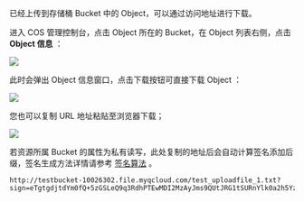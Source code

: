 已经上传到存储桶 Bucket 中的 Object，可以通过访问地址进行下载。

进入 COS 管理控制台，点击 Object 所在的 Bucket，在 Object 列表右侧，点击 **Object 信息** ：

![](//mccdn.qcloud.com/static/img/4c1ef7bce00a3cbbb1766ead6ecca90f/image.png)

此时会弹出 Object 信息窗口，点击下载按钮可直接下载 Object ：

![](//mccdn.qcloud.com/static/img/6e65706222e5ad2ff66315544c2b14b6/image.png)

您也可以复制 URL 地址粘贴至浏览器下载；

![](//mccdn.qcloud.com/static/img/f57187461509be7a104b2d311839f106/image.png)

若资源所属 Bucket 的属性为私有读写，此处复制的地址后会自动计算签名添加后缀，签名生成方法详情请参考 [签名算法](/doc/api/264/5925) 。

```
http://testbucket-10026302.file.myqcloud.com/test_uploadfile_1.txt?sign=eTgtgdjtdYm0fQ+5zGSLeQ9q3RdhPTEwMDI2MzAyJms9QUtJRG1tSURnYlk0a2h5YzJGVFZ0NjRZNUllZnd5WHhJb1VyJmU9MTQ2MjQzODA5NCZ0PTE0NTk4NDYwOTQmcj04ODYzOTQwOTkmZj0vdGVzdF91cGxvYWRmaWxlXzEudHh0JmI9dGVzdGJ1Y2tldA==
```

